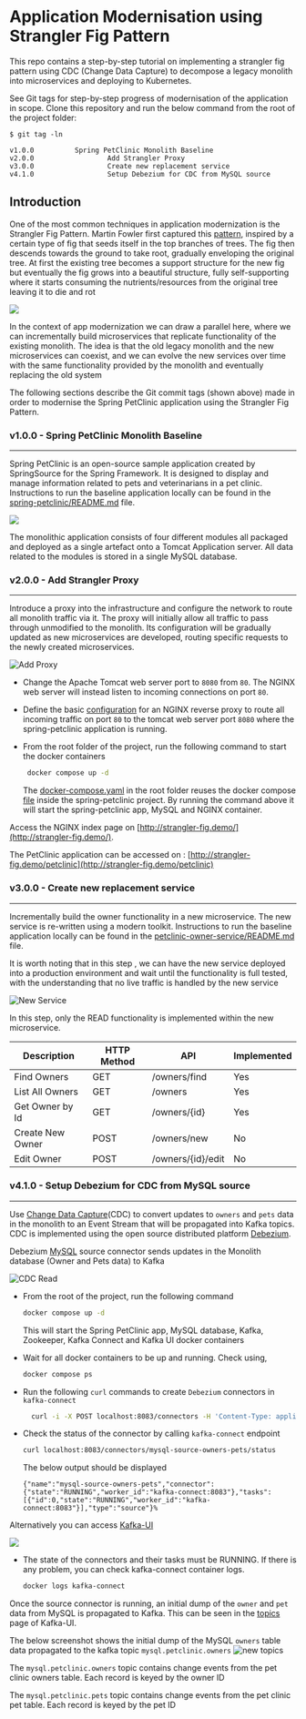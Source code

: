 # Application Modernisation using Strangler Fig Pattern

This repo contains a step-by-step tutorial on implementing a strangler fig pattern using CDC (Change Data Capture) to decompose a legacy monolith into microservices and deploying to Kubernetes.

See Git tags for step-by-step progress of modernisation of the application in scope. Clone this repository and run the below command from the root of the project folder:

```text
$ git tag -ln

v1.0.0			Spring PetClinic Monolith Baseline
v2.0.0                  Add Strangler Proxy
v3.0.0                  Create new replacement service
v4.1.0                  Setup Debezium for CDC from MySQL source
```

## Introduction
One of the most common techniques in application modernization is the Strangler Fig Pattern. Martin Fowler first captured this [pattern](https://martinfowler.com/bliki/StranglerFigApplication.html), inspired by a certain type of fig that seeds itself in the top branches of trees. The fig then descends towards the ground to take root, gradually enveloping the original tree. At first the existing tree becomes a support structure for the new fig but eventually the fig grows into a beautiful structure, fully self-supporting where it starts consuming the nutrients/resources from the original tree leaving it  to die and rot

![](docker/nginx/volume/strangler-fig.jpg)

In the context of app modernization we can draw a parallel here, where we can incrementally build microservices that replicate functionality of the existing monolith. The idea is that the old legacy monolith  and the new microservices can coexist, and we can evolve the new services over time with the same functionality provided by the monolith and eventually replacing the old system

The following sections describe the Git commit tags (shown above) made in order to modernise the Spring PetClinic application using the Strangler Fig Pattern.

### v1.0.0 - Spring PetClinic Monolith Baseline
<hr/>

Spring PetClinic is an open-source sample application created by SpringSource for the Spring Framework. It is designed to display and manage information related to pets and veterinarians in a pet clinic. Instructions to run the baseline application locally can be found in the [spring-petclinic/README.md](spring-petclinic/README.md) file.

![](docs/baseline.png)

The monolithic application consists of four different modules all packaged and deployed as a single artefact onto a Tomcat Application server. All data related to the modules is stored in a single MySQL database.

### v2.0.0 - Add Strangler Proxy
<hr/>

Introduce a proxy into the infrastructure and configure the network to route all monolith traffic via it. The proxy will initially allow all traffic to pass through unmodified to the monolith. Its configuration will be gradually updated as new microservices are developed, routing specific requests to the newly created microservices.

![Add Proxy](docs/add_proxy.png)


- Change the Apache Tomcat web server port to `8080` from `80`. The NGINX web server will instead listen to incoming connections on port `80`.

- Define the basic [configuration](docker/nginx/config/nginx.conf) for an NGINX reverse proxy to route all incoming traffic on port `80` to the tomcat web server port `8080` where the spring-petclinic application is running.
   
- From the root folder of the project, run the following command to start the docker containers

    ```bash
     docker compose up -d
  ```
    The [docker-compose.yaml](docker-compose.yaml) in the root folder reuses the docker compose [file](spring-petclinic/docker-compose.yml) inside the spring-petclinic project. By running the command above it will start the spring-petclinic app, MySQL and NGINX container. 

Access the NGINX index page on [http://strangler-fig.demo/](http://strangler-fig.demo/).

The PetClinic application can be accessed on : [http://strangler-fig.demo/petclinic](http://strangler-fig.demo/petclinic)

### v3.0.0 - Create new replacement service 
<hr/>

Incrementally build the owner functionality in a new microservice. The new service is re-written using a modern toolkit.  Instructions to run the baseline application locally can be found in the [petclinic-owner-service/README.md](petclinic-owner-service/README.md) file.

It is worth noting that in this step , we can have the new service deployed into a production environment and wait until the functionality is full tested, with the understanding that no live traffic is handled by the new service

![New Service](docs/new_service.png)

In this step, only the READ functionality is implemented within the new microservice.

| Description      | HTTP Method | API               | Implemented |
|------------------|-------------|-------------------|-------------|
| Find Owners      | GET         | /owners/find      | Yes         |
| List All Owners  | GET         | /owners           | Yes         |
| Get Owner by Id  | GET         | /owners/{id}      | Yes         |
| Create New Owner | POST        | /owners/new       | No          |
| Edit Owner       | POST        | /owners/{id}/edit | No          |


### v4.1.0 - Setup Debezium for CDC from MySQL source
<hr/>

Use [Change Data Capture](https://www.redhat.com/en/topics/integration/what-is-change-data-capture)(CDC) to convert updates to `owners` and `pets` data in the monolith to an Event Stream that will be propagated into Kafka topics. CDC is implemented using the open source distributed platform [Debezium](https://debezium.io/).

Debezium [MySQL](https://debezium.io/documentation/reference/stable/connectors/mysql.html) source connector sends updates in the Monolith database (Owner and Pets data) to Kafka 

![CDC Read](docs/cdc_read.png)

- From the root of the project, run the following command
    ```bash
    docker compose up -d
    ```
  This will start the Spring PetClinic app, MySQL database, Kafka, Zookeeper, Kafka Connect and Kafka UI docker containers


- Wait for all docker containers to be up and running. Check using,
    ```bash
    docker compose ps
    ```

- Run the following `curl` commands to create `Debezium` connectors in `kafka-connect`

    ```bash
      curl -i -X POST localhost:8083/connectors -H 'Content-Type: application/json' -d @connectors/mysql-source-owners-pets.json
    ```

- Check the status of the connector by calling `kafka-connect` endpoint

    ```bash
    curl localhost:8083/connectors/mysql-source-owners-pets/status
    ```
  
   The below output should be displayed
    ```
  {"name":"mysql-source-owners-pets","connector":{"state":"RUNNING","worker_id":"kafka-connect:8083"},"tasks":[{"id":0,"state":"RUNNING","worker_id":"kafka-connect:8083"}],"type":"source"}%  
    ```

Alternatively you can access [Kafka-UI](http://localhost:8087)

![](docs/kafka-ui-connector.png)

- The state of the connectors and their tasks must be RUNNING. If there is any problem, you can check kafka-connect container logs.

    ```bash
    docker logs kafka-connect
    ```

Once the source connector is running, an initial dump of the `owner` and `pet` data from MySQL is propagated to Kafka. This can be seen in the [topics](http://localhost:8087/ui/clusters/local/all-topics) page of Kafka-UI. 

The below screenshot shows the initial dump of the MySQL `owners` table data propagated to the kafka topic `mysql.petclinic.owners`
![new topics](docs/cdc_topic.png)

The `mysql.petclinic.owners` topic contains change events from the pet clinic owners table. Each record is keyed by the owner ID

The `mysql.petclinic.pets` topic contains change events from the pet clinic pet table. Each record is keyed by the pet ID
